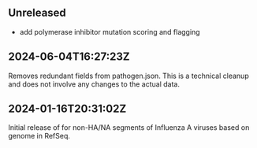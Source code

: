 ## Unreleased

- add polymerase inhibitor mutation scoring and flagging

## 2024-06-04T16:27:23Z

Removes redundant fields from pathogen.json. This is a technical cleanup and does not involve any changes to the actual data.

## 2024-01-16T20:31:02Z

Initial release of for non-HA/NA segments of Influenza A viruses based on genome in RefSeq.
